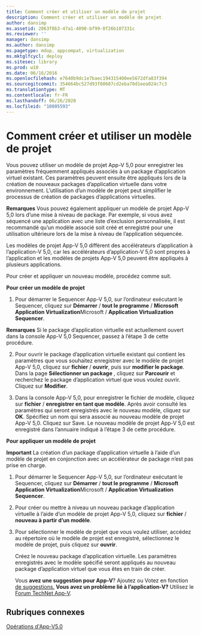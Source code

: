 ```yaml
---
title: Comment créer et utiliser un modèle de projet
description: Comment créer et utiliser un modèle de projet
author: dansimp
ms.assetid: 2063f0b3-47a1-4090-bf99-0f26b107331c
ms.reviewer: ''
manager: dansimp
ms.author: dansimp
ms.pagetype: mdop, appcompat, virtualization
ms.mktglfcycl: deploy
ms.sitesec: library
ms.prod: w10
ms.date: 06/16/2016
ms.openlocfilehash: e7640b9dc1e7baec194315400ee5672dfa83f394
ms.sourcegitcommit: 354664bc527d93f80687cd2eba70d1eea024c7c3
ms.translationtype: MT
ms.contentlocale: fr-FR
ms.lasthandoff: 06/26/2020
ms.locfileid: "10805593"
---
```

# Comment créer et utiliser un modèle de projet


Vous pouvez utiliser un modèle de projet App-V 5,0 pour enregistrer les paramètres fréquemment appliqués associés à un package d’application virtuel existant. Ces paramètres peuvent ensuite être appliqués lors de la création de nouveaux packages d’application virtuelle dans votre environnement. L’utilisation d’un modèle de projet peut simplifier le processus de création de packages d’applications virtuelles.

**Remarques**  Vous pouvez également appliquer un modèle de projet App-V 5,0 lors d’une mise à niveau de package. Par exemple, si vous avez séquencé une application avec une liste d’exclusion personnalisée, il est recommandé qu’un modèle associé soit créé et enregistré pour une utilisation ultérieure lors de la mise à niveau de l’application séquencée.

Les modèles de projet App-V 5,0 diffèrent des accélérateurs d’application à l’application-V 5,0, car les accélérateurs d’application-V 5,0 sont propres à l’application et les modèles de projets App-V 5,0 peuvent être appliqués à plusieurs applications.

Pour créer et appliquer un nouveau modèle, procédez comme suit.

**Pour créer un modèle de projet**

1.  Pour démarrer le Sequencer App-V 5,0, sur l’ordinateur exécutant le Sequencer, cliquez sur **Démarrer**  /  **tout le programme**  /  **Microsoft Application Virtualization**Microsoft  /  **Application Virtualization Sequencer**.

**Remarques**  Si le package d’application virtuelle est actuellement ouvert dans la console App-V 5,0 Sequencer, passez à l’étape 3 de cette procédure.

2. Pour ouvrir le package d’application virtuelle existant qui contient les paramètres que vous souhaitez enregistrer avec le modèle de projet App-V 5,0, cliquez sur **fichier**  /  **ouvrir**, puis sur **modifier le package**. Dans la page **Sélectionner un package** , cliquez sur **Parcourir** et recherchez le package d’application virtuel que vous voulez ouvrir. Cliquez sur **Modifier**.

3. Dans la console App-V 5,0, pour enregistrer le fichier de modèle, cliquez sur **fichier**  /  **enregistrer en tant que modèle**. Après avoir consulté les paramètres qui seront enregistrés avec le nouveau modèle, cliquez sur **OK**. Spécifiez un nom qui sera associé au nouveau modèle de projet App-V 5,0. Cliquez sur Save.
   Le nouveau modèle de projet App-V 5,0 est enregistré dans l’annuaire indiqué à l’étape 3 de cette procédure.

**Pour appliquer un modèle de projet**

**Important**  La création d’un package d’application virtuelle à l’aide d’un modèle de projet en conjonction avec un accélérateur de package n’est pas prise en charge.

1.  Pour démarrer le Sequencer App-V 5,0, sur l’ordinateur exécutant le Sequencer, cliquez sur **Démarrer**  /  **tout le programme**  /  **Microsoft Application Virtualization**Microsoft  /  **Application Virtualization Sequencer**.

2.  Pour créer ou mettre à niveau un nouveau package d’application virtuelle à l’aide d’un modèle de projet App-V 5,0, cliquez sur **fichier**  /  **nouveau à partir d’un modèle**.

3.  Pour sélectionner le modèle de projet que vous voulez utiliser, accédez au répertoire où le modèle de projet est enregistré, sélectionnez le modèle de projet, puis cliquez sur **ouvrir**.

    Créez le nouveau package d’application virtuelle. Les paramètres enregistrés avec le modèle spécifié seront appliqués au nouveau package d’application virtuel que vous êtes en train de créer.

    Vous **avez une suggestion pour App-V**? Ajoutez ou Votez en fonction [de suggestions.](http://appv.uservoice.com/forums/280448-microsoft-application-virtualization) **Vous avez un problème lié à l’application-V?** Utilisez le [Forum TechNet App-V](https://social.technet.microsoft.com/Forums/home?forum=mdopappv).

## Rubriques connexes


[Opérations d'App-V5.0](operations-for-app-v-50.md)









